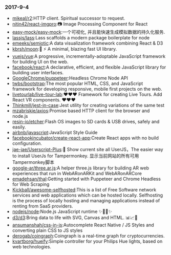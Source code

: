 ### 2017-9-4 
* [mikeal/r2](https://github.com//mikeal/r2):HTTP client. Spiritual successor to request. 
* [nitin42/react-imgpro](https://github.com//nitin42/react-imgpro):📷 Image Processing Component for React 
* [easy-mock/easy-mock](https://github.com//easy-mock/easy-mock):一个可视化, 并且能快速生成模拟数据的持久化服务. 
* [lassjs/lass](https://github.com//lassjs/lass):Lass scaffolds a modern package boilerplate for node 
* [emeeks/semiotic](https://github.com//emeeks/semiotic):A data visualization framework combining React & D3 
* [kbrsh/moon](https://github.com//kbrsh/moon):🌙 ⚡️ A minimal, blazing fast UI library. 
* [vuejs/vue](https://github.com//vuejs/vue):A progressive, incrementally-adoptable JavaScript framework for building UI on the web. 
* [facebook/react](https://github.com//facebook/react):A declarative, efficient, and flexible JavaScript library for building user interfaces. 
* [GoogleChrome/puppeteer](https://github.com//GoogleChrome/puppeteer):Headless Chrome Node API 
* [twbs/bootstrap](https://github.com//twbs/bootstrap):The most popular HTML, CSS, and JavaScript framework for developing responsive, mobile first projects on the web. 
* [livetourlab/live-tour-lab](https://github.com//livetourlab/live-tour-lab):❤️❤️❤️ Framework for creating Live Tours. Add React VR components. ❤️❤️❤️ 
* [Thinkmill/jest-in-case](https://github.com//Thinkmill/jest-in-case):Jest utility for creating variations of the same test 
* [mzabriskie/axios](https://github.com//mzabriskie/axios):Promise based HTTP client for the browser and node.js 
* [resin-io/etcher](https://github.com//resin-io/etcher):Flash OS images to SD cards & USB drives, safely and easily. 
* [airbnb/javascript](https://github.com//airbnb/javascript):JavaScript Style Guide 
* [facebookincubator/create-react-app](https://github.com//facebookincubator/create-react-app):Create React apps with no build configuration. 
* [jae-jae/Userscript-Plus](https://github.com//jae-jae/Userscript-Plus):🐒 Show current site all UserJS，The easier way to install UserJs for Tampermonkey. 显示当前网站的所有可用Tampermonkey脚本 
* [google-ar/three.ar.js](https://github.com//google-ar/three.ar.js):A helper three.js library for building AR web experiences that run in WebARonARKit and WebARonARCore 
* [emadehsan/thal](https://github.com//emadehsan/thal):Getting started with Puppeteer and Chrome Headless for Web Scraping 
* [Kickball/awesome-selfhosted](https://github.com//Kickball/awesome-selfhosted):This is a list of Free Software network services and web applications which can be hosted locally. Selfhosting is the process of locally hosting and managing applications instead of renting from SaaS providers. 
* [nodejs/node](https://github.com//nodejs/node):Node.js JavaScript runtime ✨🐢🚀✨ 
* [d3/d3](https://github.com//d3/d3):Bring data to life with SVG, Canvas and HTML. 📊📈🎉 
* [ansumanshah/css-in-js](https://github.com//ansumanshah/css-in-js):Autocomplete React Native / JS Styles and converting plain CSS to JS styles 
* [derogab/coingraph](https://github.com//derogab/coingraph):Coingraph is a real-time graph for cryptocurrencies. 
* [kvartborg/hueify](https://github.com//kvartborg/hueify):Simple controller for your Philips Hue lights, based on web technologies. 
